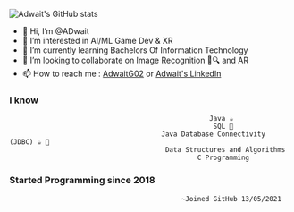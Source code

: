    ![Adwait's GitHub stats](https://github-readme-stats.vercel.app/api?username=ADlv20&count_private=true&show_icons=true&theme=radical)

- 👋 Hi, I’m @ADwait
- 👀 I’m interested in AI/ML Game Dev & XR
- 🌱 I’m currently learning Bachelors Of Information Technology
- 💞️ I’m looking to collaborate on Image Recognition      📸🔍 and AR
- 📫 How to reach me : [AdwaitG02](https://github.com/ADlv20) or [Adwait's LinkedIn](https://www.linkedin.com/in/adwait-gawade-31750920b/)

### I know 
                                                      Java ☕ 
                                                       SQL 📡
                                          Java Database Connectivity (JDBC) ☕ 📡
                                           Data Structures and Algorithms 
                                                   C Programming
                                                     
 ### Started Programming since 2018
  
                                               ~Joined GitHub 13/05/2021
<!---
ADlv19/ADlv19 is a ✨ special ✨ repository because its `README.md` (this file) appears on your GitHub profile.
You can click the Preview link to take a look at your changes.
--->
